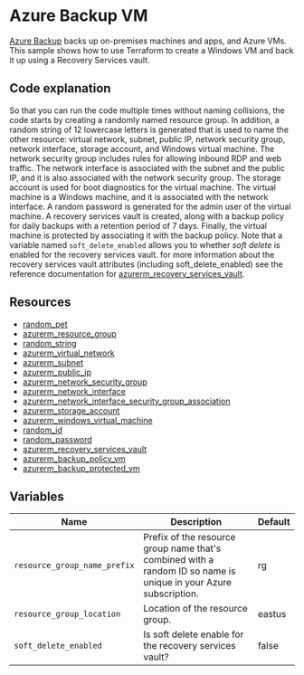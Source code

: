 # Azure Backup VM

[Azure Backup](https://learn.microsoft.com/azure/backup/) backs up on-premises machines and apps, and Azure VMs. This sample shows how to use Terraform to create a Windows VM and back it up using a Recovery Services vault.

## Code explanation

So that you can run the code multiple times without naming collisions, the code starts by creating a randomly named resource group. In addition, a random string of 12 lowercase letters is generated that is used to name the other resource: virtual network, subnet, public IP, network security group, network interface, storage account, and Windows virtual machine. The network security group includes rules for allowing inbound RDP and web traffic. The network interface is associated with the subnet and the public IP, and it is also associated with the network security group. The storage account is used for boot diagnostics for the virtual machine. The virtual machine is a Windows machine, and it is associated with the network interface. A random password is generated for the admin user of the virtual machine. A recovery services vault is created, along with a backup policy for daily backups with a retention period of 7 days. Finally, the virtual machine is protected by associating it with the backup policy. Note that a variable named `soft_delete_enabled` allows you to whether *soft delete* is enabled for the recovery services vault.  for more information about the recovery services vault attributes (including soft_delete_enabled) see the reference documentation for [azurerm_recovery_services_vault](https://registry.terraform.io/providers/hashicorp/azurerm/latest/docs/resources/recovery_services_vault.html).

## Resources

- [random_pet](https://registry.terraform.io/providers/hashicorp/random/latest/docs/resources/pet)
- [azurerm_resource_group](https://registry.terraform.io/providers/hashicorp/azurerm/latest/docs/resources/resource_group)
- [random_string](https://registry.terraform.io/providers/hashicorp/random/latest/docs/resources/string)
- [azurerm_virtual_network](https://registry.terraform.io/providers/hashicorp/azurerm/latest/docs/resources/virtual_network)
- [azurerm_subnet](https://registry.terraform.io/providers/hashicorp/azurerm/latest/docs/resources/subnet)
- [azurerm_public_ip](https://registry.terraform.io/providers/hashicorp/azurerm/latest/docs/resources/public_ip)
- [azurerm_network_security_group](https://registry.terraform.io/providers/hashicorp/azurerm/latest/docs/resources/azurerm_network_security_group)
- [azurerm_network_interface](https://registry.terraform.io/providers/hashicorp/azurerm/latest/docs/resources/azurerm_network_interface)
- [azurerm_network_interface_security_group_association](https://registry.terraform.io/providers/hashicorp/azurerm/latest/docs/resources/azurerm_network_interface_security_group_association)
- [azurerm_storage_account](https://registry.terraform.io/providers/hashicorp/azurerm/latest/docs/resources/azurerm_storage_account)
- [azurerm_windows_virtual_machine](https://registry.terraform.io/providers/hashicorp/azurerm/latest/docs/resources/azurerm_windows_virtual_machine)
- [random_id](https://registry.terraform.io/providers/hashicorp/random/latest/docs/resources/id)
- [random_password](https://registry.terraform.io/providers/hashicorp/random/latest/docs/resources/password)
- [azurerm_recovery_services_vault](https://registry.terraform.io/providers/hashicorp/azurerm/latest/docs/resources/azurerm_recovery_services_vault)
- [azurerm_backup_policy_vm](https://registry.terraform.io/providers/hashicorp/azurerm/latest/docs/resources/azurerm_backup_policy_vm)
- [azurerm_backup_protected_vm](https://registry.terraform.io/providers/hashicorp/azurerm/latest/docs/resources/azurerm_backup_protected_vm)

## Variables

| Name | Description | Default |
|-|-|-|
| `resource_group_name_prefix` | Prefix of the resource group name that's combined with a random ID so name is unique in your Azure subscription. | rg |
| `resource_group_location` | Location of the resource group. | eastus |
| `soft_delete_enabled` | Is soft delete enable for the recovery services vault? | false |
